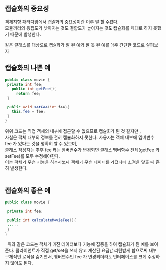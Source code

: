 ## 캡슐화의 중요성

객체지향 패러다임에서 캡슐화의 중요성이란 이루 말 할 수없다.  
모듈끼리의 응집도가 낮아지는 것도 결합도가 높아지는 것도 캡슐화를 제대로 하지 못했기 때문에 발생한다.

같은 클래스를 대상으로 캡슐화가 잘 된 예와 잘 못 된 예를 아주 간단한 코드로 살펴보자
&nbsp;
## 캡슐화의 나쁜 예
 ```java
public class movie {
  private int fee;
    public int getFee(){
      return fee;
  }

  public void setFee(int fee){
    this.fee = fee;
  }
}

 ```

위위 코드는 직접 객체의 내부에 접근할 수 없으므로 캡슐화가 된 것 같지만 ,  
사실은 객체 내부의 정보를 전혀 캡슐화하지 못한다.
사용자는 객체 내부에 멤버변수 fee 가 있다는 것을 명확히 알 수 있으며,  
클래스 작성자는 추후 fee 라는 멤버변수가 변경되면 클래스 멤버함수 전체(getFee 와 setFee)를 모두 수정해야한다.  
이는 객체가 무슨 기능을 하는지보다 객체가 무슨 데이터를 가졌냐에 초점을 맞출 때 흔히 발생한다.  
&nbsp;
## 캡슐화의 좋은 예
 ```java
public class movie {

  private int fee;
   
  public int calculateMovieFee(){
  .....
  }
}

```
&nbsp;
위와 같은 코드는 객체가 가진 데이터보다 기능에 집중을 하여 캡슐화가 된 예를 보여준다.
클라이언트가 직접 get/set을 쓰지 않고 계산된 요금만 리턴받게 함으로써 
내부 구체적인 로직을 숨기면서, 멤버변수인 fee 가 변경되더라도 인터페이스를 크게 수정하지 않아도 된다.

